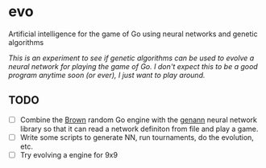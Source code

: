 # evo
Artificial intelligence for the game of Go using neural networks and genetic algorithms

_This is an experiment to see if genetic algorithms can be used to evolve a neural network for playing the game of Go. I don't expect this to be a good program anytime soon (or ever), I just want to play around._

## TODO

- [ ] Combine the [Brown](http://www.lysator.liu.se/%7Egunnar/gtp/brown-1.0.tar.gz) random Go engine with the [genann](https://github.com/codeplea/genann) neural network library so that it can read a network definiton from file and play a game.
- [ ] Write some scripts to generate NN, run tournaments, do the evolution, etc.
- [ ] Try evolving a engine for 9x9
